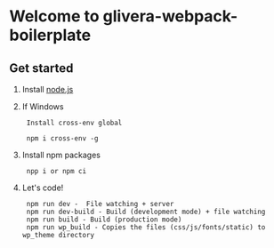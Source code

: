 # Welcome to glivera-webpack-boilerplate

## Get started

1. Install [node.js](https://nodejs.org/)

2. If Windows

		Install cross-env global

		npm i cross-env -g

3. Install npm packages

		npp i or npm ci

4. Let's code!

	 	npm run dev -  File watching + server
	 	npm run dev-build - Build (development mode) + file watching 
	 	npm run build - Build (production mode)
	 	npm run wp_build - Copies the files (css/js/fonts/static) to wp_theme directory
